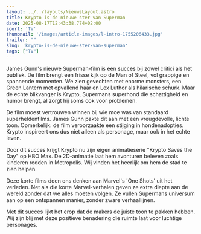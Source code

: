 ```yaml
---
layout: ../../layouts/NieuwsLayout.astro
title: Krypto is de nieuwe ster van Superman
date: 2025-08-17T12:43:38.774+02:00
soort: 'TV'
thumbnail: '/images/article-images/l-intro-1755206433.jpg'
trailer: ""
slug: 'krypto-is-de-nieuwe-ster-van-superman'
tags: ["TV"]
---
```


James Gunn's nieuwe Superman-film is een succes bij zowel critici als het
publiek. De film brengt een frisse kijk op de Man of Steel, vol grappige en
spannende momenten. We zien gevechten met enorme monsters, een Green Lantern met
opvallend haar en Lex Luthor als hilarische schurk. Maar de echte blikvanger is
Krypto, Supermans superhond die schattigheid en humor brengt, al zorgt hij soms
ook voor problemen.

De film moest vertrouwen winnen bij wie moe was van standaard superheldenfilms.
James Gunn pakte dit aan met een vreugdevolle, lichte toon. Opmerkelijk: de film
veroorzaakte een stijging in hondenadopties. Krypto inspireert ons dus niet
alleen als personage, maar ook in het echte leven.

Door dit succes krijgt Krypto nu zijn eigen animatieserie "Krypto Saves the Day"
op HBO Max. De 2D-animatie laat hem avonturen beleven zoals kinderen redden in
Metropolis. Wij vinden het heerlijk om hem de stad te zien helpen.

Deze korte films doen ons denken aan Marvel's 'One Shots' uit het verleden. Net
als die korte Marvel-verhalen geven ze extra diepte aan de wereld zonder dat we
alles moeten volgen. Ze vullen Supermans universum aan op een ontspannen manier,
zonder zware verhaallijnen.

Met dit succes lijkt het erop dat de makers de juiste toon te pakken hebben. Wij
zijn blij met deze positieve benadering die ruimte laat voor luchtige
personages.